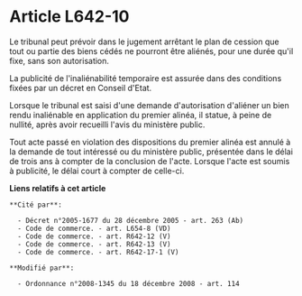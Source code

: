 # Article L642-10

Le tribunal peut prévoir dans le jugement arrêtant le plan de cession que tout ou partie des biens cédés ne pourront être
aliénés, pour une durée qu'il fixe, sans son autorisation.

La publicité de l'inaliénabilité temporaire est assurée dans des conditions fixées par un décret en Conseil d'Etat.

Lorsque le tribunal est saisi d'une demande d'autorisation d'aliéner un bien rendu inaliénable en application du premier
alinéa, il statue, à peine de nullité, après avoir recueilli l'avis du ministère public.

Tout acte passé en violation des dispositions du premier alinéa est annulé à la demande de tout intéressé ou du ministère
public, présentée dans le délai de trois ans à compter de la conclusion de l'acte. Lorsque l'acte est soumis à publicité, le
délai court à compter de celle-ci.

**Liens relatifs à cet article**

	**Cité par**:

	  - Décret n°2005-1677 du 28 décembre 2005 - art. 263 (Ab)
	  - Code de commerce. - art. L654-8 (VD)
	  - Code de commerce. - art. R642-12 (V)
	  - Code de commerce. - art. R642-13 (V)
	  - Code de commerce. - art. R642-17-1 (V)

	**Modifié par**:

	  - Ordonnance n°2008-1345 du 18 décembre 2008 - art. 114
